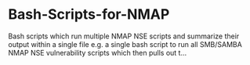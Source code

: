 # Bash-Scripts-for-NMAP
Bash scripts which run multiple NMAP NSE scripts and summarize their output within a single file e.g. a single bash script to run all SMB/SAMBA NMAP NSE vulnerability scripts which then pulls out t…
